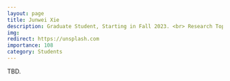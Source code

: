 ```yaml
---
layout: page
title: Junwei Xie
description: Graduate Student, Starting in Fall 2023. <br> Research Topic&#58; Adversarial Attack &#38; Defense.
img:
redirect: https://unsplash.com
importance: 108
category: Students
---
```


TBD.

